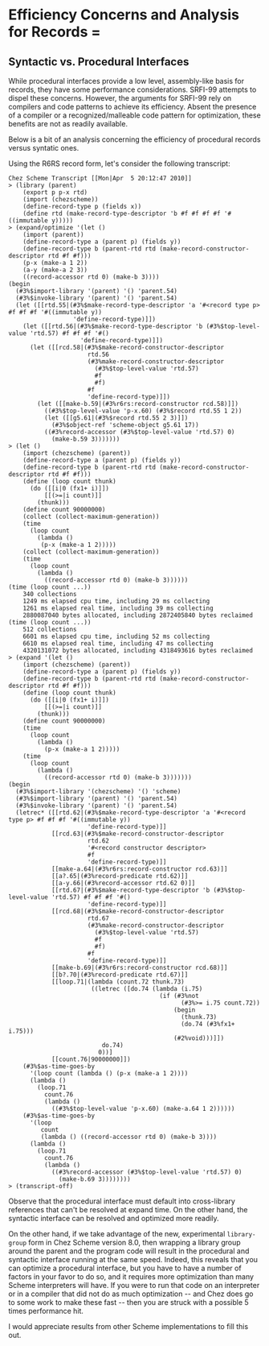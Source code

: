 # Efficiency Concerns and Analysis for Records =

## Syntactic vs. Procedural Interfaces

While procedural interfaces provide a low level, assembly-like basis for records, they have some performance considerations. SRFI-99 attempts to dispel these concerns. However, the arguments for SRFI-99 rely on compilers and code patterns to achieve its efficiency. Absent the presence of a compiler or a recognized/malleable code pattern for optimization, these benefits are not as readily available.

Below is a bit of an analysis concerning the efficiency of procedural records versus syntatic ones.

Using the R6RS record form, let's consider the following transcript:

```
Chez Scheme Transcript [[Mon|Apr  5 20:12:47 2010]]
> (library (parent)
    (export p p-x rtd)
    (import (chezscheme))
    (define-record-type p (fields x))
    (define rtd (make-record-type-descriptor 'b #f #f #f #f '#((immutable y)))))
> (expand/optimize '(let ()
    (import (parent))
    (define-record-type a (parent p) (fields y))
    (define-record-type b (parent-rtd rtd (make-record-constructor-descriptor rtd #f #f)))
    (p-x (make-a 1 2))
    (a-y (make-a 2 3))
    ((record-accessor rtd 0) (make-b 3))))
(begin
  (#3%$import-library '(parent) '() 'parent.54)
  (#3%$invoke-library '(parent) '() 'parent.54)
  (let ([[rtd.55|(#3%$make-record-type-descriptor 'a '#<record type p> #f #f #f '#((immutable y))
                  'define-record-type)]])
    (let ([[rtd.56|(#3%$make-record-type-descriptor 'b (#3%$top-level-value 'rtd.57) #f #f #f '#()
                    'define-record-type)]])
      (let ([[rcd.58|(#3%$make-record-constructor-descriptor
                      rtd.56
                      (#3%make-record-constructor-descriptor
                        (#3%$top-level-value 'rtd.57)
                        #f
                        #f)
                      #f
                      'define-record-type)]])
        (let ([[make-b.59|(#3%r6rs:record-constructor rcd.58)]])
          ((#3%$top-level-value 'p-x.60) (#3%$record rtd.55 1 2))
          (let ([[g5.61|(#3%$record rtd.55 2 3)]])
            (#3%$object-ref 'scheme-object g5.61 17))
          ((#3%record-accessor (#3%$top-level-value 'rtd.57) 0)
            (make-b.59 3)))))))
> (let ()
    (import (chezscheme) (parent))
    (define-record-type a (parent p) (fields y))
    (define-record-type b (parent-rtd rtd (make-record-constructor-descriptor rtd #f #f)))
    (define (loop count thunk)
      (do ([[i|0 (fx1+ i)]])
          [[(>=|i count)]]
        (thunk)))
    (define count 90000000)
    (collect (collect-maximum-generation))
    (time
      (loop count
        (lambda ()
         (p-x (make-a 1 2)))))
    (collect (collect-maximum-generation))
    (time
      (loop count
        (lambda ()
          ((record-accessor rtd 0) (make-b 3))))))
(time (loop count ...))
    340 collections
    1249 ms elapsed cpu time, including 29 ms collecting
    1261 ms elapsed real time, including 39 ms collecting
    2880087040 bytes allocated, including 2872405840 bytes reclaimed
(time (loop count ...))
    512 collections
    6601 ms elapsed cpu time, including 52 ms collecting
    6610 ms elapsed real time, including 47 ms collecting
    4320131072 bytes allocated, including 4318493616 bytes reclaimed
> (expand '(let ()
    (import (chezscheme) (parent))
    (define-record-type a (parent p) (fields y))
    (define-record-type b (parent-rtd rtd (make-record-constructor-descriptor rtd #f #f)))
    (define (loop count thunk)
      (do ([[i|0 (fx1+ i)]])
          [[(>=|i count)]]
        (thunk)))
    (define count 90000000)
    (time
      (loop count
        (lambda ()
          (p-x (make-a 1 2)))))
    (time
      (loop count
        (lambda ()
          ((record-accessor rtd 0) (make-b 3)))))))
(begin
  (#3%$import-library '(chezscheme) '() 'scheme)
  (#3%$import-library '(parent) '() 'parent.54)
  (#3%$invoke-library '(parent) '() 'parent.54)
  (letrec* ([[rtd.62|(#3%$make-record-type-descriptor 'a '#<record type p> #f #f #f '#((immutable y))
                      'define-record-type)]]
            [[rcd.63|(#3%$make-record-constructor-descriptor
                      rtd.62
                      '#<record constructor descriptor>
                      #f
                      'define-record-type)]]
            [[make-a.64|(#3%r6rs:record-constructor rcd.63)]]
            [[a?.65|(#3%record-predicate rtd.62)]]
            [[a-y.66|(#3%record-accessor rtd.62 0)]]
            [[rtd.67|(#3%$make-record-type-descriptor 'b (#3%$top-level-value 'rtd.57) #f #f #f '#()
                      'define-record-type)]]
            [[rcd.68|(#3%$make-record-constructor-descriptor
                      rtd.67
                      (#3%make-record-constructor-descriptor
                        (#3%$top-level-value 'rtd.57)
                        #f
                        #f)
                      #f
                      'define-record-type)]]
            [[make-b.69|(#3%r6rs:record-constructor rcd.68)]]
            [[b?.70|(#3%record-predicate rtd.67)]]
            [[loop.71|(lambda (count.72 thunk.73)
                       ((letrec ([do.74 (lambda (i.75)
                                          (if (#3%not
                                                (#3%>= i.75 count.72))
                                              (begin
                                                (thunk.73)
                                                (do.74 (#3%fx1+ i.75)))
                                              (#2%void)))]])
                          do.74)
                         0))]
            [[count.76|90000000]])
    (#3%$as-time-goes-by
      '(loop count (lambda () (p-x (make-a 1 2))))
      (lambda ()
        (loop.71
          count.76
          (lambda ()
            ((#3%$top-level-value 'p-x.60) (make-a.64 1 2))))))
    (#3%$as-time-goes-by
      '(loop
         count
         (lambda () ((record-accessor rtd 0) (make-b 3))))
      (lambda ()
        (loop.71
          count.76
          (lambda ()
            ((#3%record-accessor (#3%$top-level-value 'rtd.57) 0)
              (make-b.69 3))))))))
> (transcript-off)
```

Observe that the procedural interface must default into cross-library references that can't be resolved at expand time. On the other hand, the syntactic interface can be resolved and optimized more readily.

On the other hand, if we take advantage of the new, experimental `library-group` form in Chez Scheme version 8.0, then wrapping a library group around the parent and the program code will result in the procedural and syntactic interface running at the same speed. Indeed, this reveals that you can optimize a procedural interface, but you have to have a number of factors in your favor to do so, and it requires more optimization than many Scheme interpreters will have. If you were to run that code on an interpreter or in a compiler that did not do as much optimization -- and Chez does go to some work to make these fast -- then you are struck with a possible 5 times performance hit.

I would appreciate results from other Scheme implementations to fill this out.
